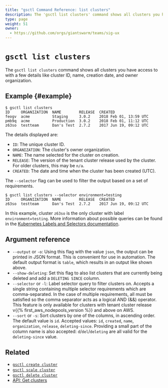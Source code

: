 ```yaml
---
title: "gsctl Command Reference: list clusters"
description: The 'gsctl list clusters' command shows all clusters you have access to with a few details like cluster ID, name, creation date, and owner organization.
type: page
weight: 51
owner:
  - https://github.com/orgs/giantswarm/teams/sig-ux
---
```


# `gsctl list clusters`

The `gsctl list clusters` command shows all clusters you have access to with a few details like cluster ID, name, creation date, and owner organization.

## Example {#example}

```nohighlight
$ gsctl list clusters
ID     ORGANIZATION  NAME        RELEASE  CREATED
feogv  acme          Staging     3.0.2    2018 Feb 01, 13:59 UTC
pmb9q  acme          Production  3.0.2    2018 Feb 01, 11:12 UTC
z63so  testteam      Dan's Test  2.7.2    2017 Jun 19, 09:12 UTC  
```

The details displayed are:

- `ID`: The unique cluster ID.
- `ORGANIZATION`: The cluster's owner organization.
- `NAME`: The name selected for the cluster on creation.
- `RELEASE`: The version of the tenant cluster release used by the cluster. For older clusters, this may be `n/a`.
- `CREATED`: The date and time when the cluster has been created (UTC).

The `--selector` flag can be used to filter the output based on a set of requirements.

```nohighlight
$ gsctl list clusters --selector environment=testing
ID     ORGANIZATION  NAME        RELEASE  CREATED
z63so  testteam      Dan's Test  2.7.2    2017 Jun 19, 09:12 UTC
```

In this example, cluster `z63so` is the only cluster with label `environment=testing`.
More information about possible queries can be found in the [Kubernetes Labels and Selectors documentation](https://kubernetes.io/docs/concepts/overview/working-with-objects/labels/).

## Argument reference

- `--output` or `-o`: Using this flag with the value `json`, the output can be printed in JSON format. This is convenient for use in automation. The default output format is `table`, which results in an output like shown above.
- `--show-deleting`: Set this flag to also list clusters that are currently being deleted and add a `DELETING SINCE` column.
- `--selector` or `-l`: Label selector query to filter clusters on.
Accepts a single string containing multiple selector requirements which are comma-separated.
In the case of multiple requirements, all must be satisfied so the comma separator acts as a logical AND (&&) operator.
This feature is only available for clusters with tenant cluster release v{{% first_aws_nodepools_version %}} and above on AWS.
- `--sort` or `-s`: Sort clusters by one of the columns, in ascending order. The default value is `id`.
Accepted values: `id`, `created`, `name`, `organization`, `release`, `deleting-since`.
Providing a small part of the column name is also accepted: `d`/`del`/`deleting` are all valid for the `deleting-since` value.

## Related

- [`gsctl create cluster`](../create-cluster/)
- [`gsctl scale cluster`](../scale-cluster/)
- [`gsctl delete cluster`](../delete-cluster/)
- [API: Get clusters](/api/#operation/getClusters)
